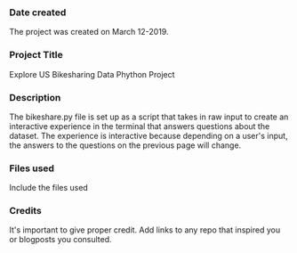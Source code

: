 ### Date created
The project was created on March 12-2019.

### Project Title
Explore US Bikesharing Data Phython Project 

### Description
The bikeshare.py file is set up as a script that takes in raw input to create an interactive experience in the terminal that answers questions about the dataset. The experience is interactive because depending on a user's input, the answers to the questions on the previous page will change. 

### Files used
Include the files used

### Credits
It's important to give proper credit. Add links to any repo that inspired you or blogposts you consulted.

